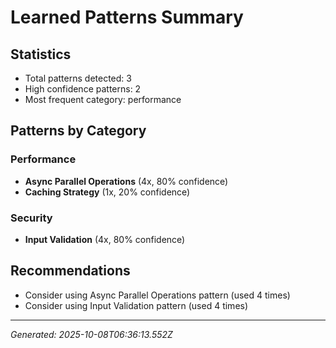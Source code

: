 # Learned Patterns Summary

## Statistics
- Total patterns detected: 3
- High confidence patterns: 2
- Most frequent category: performance

## Patterns by Category


### Performance
- **Async Parallel Operations** (4x, 80% confidence)
- **Caching Strategy** (1x, 20% confidence)


### Security
- **Input Validation** (4x, 80% confidence)


## Recommendations
- Consider using Async Parallel Operations pattern (used 4 times)
- Consider using Input Validation pattern (used 4 times)

---
*Generated: 2025-10-08T06:36:13.552Z*
